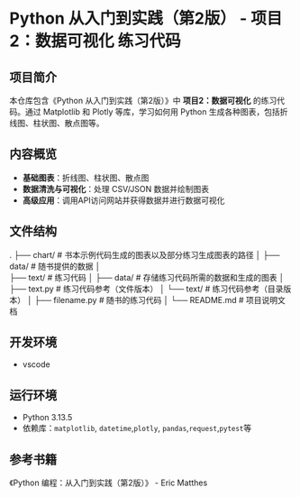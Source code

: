 # Python 从入门到实践（第2版） - 项目2：数据可视化 练习代码

## 项目简介
本仓库包含《Python 从入门到实践（第2版）》中 **项目2：数据可视化** 的练习代码。通过 Matplotlib 和 Plotly 等库，学习如何用 Python 生成各种图表，包括折线图、柱状图、散点图等。

## 内容概览
- **基础图表**：折线图、柱状图、散点图
- **数据清洗与可视化**：处理 CSV/JSON 数据并绘制图表
- **高级应用**：调用API访问网站并获得数据并进行数据可视化

## 文件结构
.
├── chart/              # 书本示例代码生成的图表以及部分练习生成图表的路径
│
├── data/               # 随书提供的数据
│   
├── text/               # 练习代码
│   ├── data/           # 存储练习代码所需的数据和生成的图表
│   ├── text.py         # 练习代码参考（文件版本）
│   └── text/           # 练习代码参考（目录版本）
│
├── filename.py         # 随书的练习代码
│
└── README.md           # 项目说明文档
## 开发环境
- vscode

## 运行环境
- Python 3.13.5
- 依赖库：`matplotlib`, `datetime`,`plotly`, `pandas`,`request`,`pytest`等

## 参考书籍
《Python 编程：从入门到实践（第2版）》 - Eric Matthes
